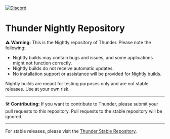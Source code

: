 <a href ="https://discord.gg/xgGDNEw3FY"><img alt="Discord" src="https://img.shields.io/discord/1236316201341157437?logo=discord"></a>


# Thunder Nightly Repository

⚠️ **Warning:** This is the Nightly repository of Thunder. Please note the following:

- Nightly builds may contain bugs and issues, and some applications might not function correctly.
- Nightly builds do not receive automatic updates.
- No installation support or assistance will be provided for Nightly builds.

Nightly builds are meant for testing purposes only and are not stable releases. Use at your own risk.

---

🛠️ **Contributing:** If you want to contribute to Thunder, please submit your pull requests to this repository. Pull requests to the stable repository will be ignored.

---

For stable releases, please visit the [Thunder Stable Repository](https://github.com/ThunderPlatform/stable).
